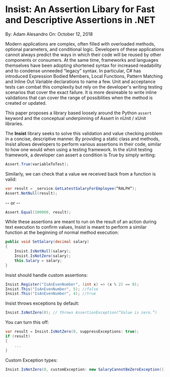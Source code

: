 
# Insist: An Assertion Libary for Fast and Descriptive Assertions in .NET

By: Adam Alesandro
On: October 12, 2018


Modern applications are complex, often filled with overloaded methods, optional parameters, and conditional logic. Developers of these applications cannot always predict the ways in which their code will be reused by other components or consumers. At the same time, frameworks and languages themselves have been adopting shortened syntax for increased readability and to condense unneeded “legacy” syntax. In particular, C# has introduced Expression Bodied Members, Local Functions, Pattern Matching and Inline Out Variable declarations to name a few. Unit and acceptance tests can combat this complexity but rely on the developer's writing testing scenarios that cover the exact failure. It is more desireable to write inline validations that can cover the range of possiblities when the method is created or updated.

This paper proposes a library based loosely around the Python `assert` keyword and the conceptual underpinning of Assert in nUnit / xUnit libraries.

The **Insist** library seeks to solve this validation and value checking problem in a concise, descriptive manner. By providing a static class and methods, Insist allows developers to perform various assertions in their code, similar to how one would when using a testing framework. In the xUnit testing framework, a developer can assert a condition is True by simply writing:

```csharp
Assert.True(variableToTest);
```

Similarly, we can check that a value we received back from a function is valid:

```csharp
var result = _service.GetLatestSalaryForEmployee(“RALPH”);
Assert.NotNull(result);
```

-- or --

```csharp
Assert.Equal(100000, result);
```

While these assertions are meant to run on the result of an action during text execution to confirm values, Insist is meant to perform a similar function at the beginning of normal method execution:

```csharp
public void SetSalary(decimal salary)
{
	Insist.IsNotNull(salary);
	Insist.IsNotZero(salary);
	this.Salary = salary;
}
```

Insist should handle custom assertions:

```csharp
Insist.Register("IsAnEvenNumber", (int x) => (x % 2) == 0);
Insist.This("IsAnEvenNumber", 5); //false
Insist.This("IsAnEvenNumber", 4); //true
```

Insist throws exceptions by default:

```csharp
Insist.IsNotZero(0); // throws AssertionException(“Value is zero.”)
```

You can turn this off:

```csharp
var result = Insist.IsNotZero(0, suppressExceptions: true);
if (result)
{
    ...
}
```

Custom Exception types:

```csharp
Insist.IsNotZero(0, customException: new SalaryCannotBeZeroException());
```
